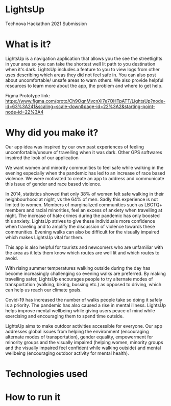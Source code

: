 # LightsUp
Technova Hackathon 2021 Submission

# What is it?
LightsUp is a navigation application that allows you the see the streetlights in your area so you can take the shortest well lit path to you destination when it's dark. LightsUp includes a feature to you to view logs from other uses describing which areas they did not feel safe in. You can also post about uncomfortable/ unsafe areas to warn others. We also provide helpful resources to learn more about the app, the problem and where to get help.

Figma Prototype link: https://www.figma.com/proto/Ch9OqnMvcnXi7e7OHTpATT/LightsUp?node-id=63%3A241&scaling=scale-down&page-id=22%3A2&starting-point-node-id=22%3A4

# Why did you make it?
Our app idea was inspired by our own past experiences of feeling uncomfortable/unsure of travelling when it was dark. Other GPS softwares inspired the look of our application

We want women and minority communities to feel safe while walking in the evening especially when the pandemic has led to an increase of race based violence. We were motivated to create an app to address and communicate this issue of gender and race based violence.


In 2014, statistics showed that only 38% of women felt safe walking in their neighbourhood at night, vs the 64% of men. Sadly this experience is not limited to women. Members of marginalized communities such as LBGTQ+ members and racial minorities, feel an excess of anxiety when travelling at night. The increase of hate crimes during the pandemic has only boosted this anxiety. LightsUp strives to give these individuals more confidence when traveling and to amplify the discussion of violence towards these communities. Evening walks can also be difficult for the visually impaired which makes LightsUp vital for them.

This app is also helpful for tourists and newcomers who are unfamiliar with the area as it lets them know which routes are well lit and which routes to avoid.

 With rising summer temperatures walking outside during the day has become increasingly challenging so evening walks are preferred. By making travelling safer, LightsUp encourages people to try alternate modes of transportation (walking, biking, bussing etc.) as opposed to driving, which can help us reach our climate goals.

Covid-19 has increased the number of walks people take so doing it safely is a priority. The pandemic has also caused a rise in mental illness. LightsUp helps improve mental wellbeing while giving users peace of mind while exercising and encouraging them to spend time outside.

LightsUp aims to make outdoor activities accessible for everyone. Our app addresses global issues from helping the environment (encouraging alternate modes of transportation), gender equality, empowerment for minority groups and the visually impaired (helping women, minority groups and the visually impaired feel confident while walking outside) and mental wellbeing (encouraging outdoor activity for mental health).

# Technologies used


# How to run it
